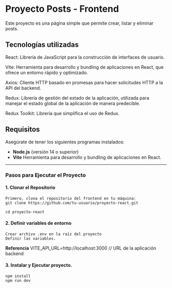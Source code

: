 # Proyecto Posts - Frontend

Este proyecto es una página simple que permite crear, listar y eliminar posts.

## Tecnologías utilizadas

React: Librería de JavaScript para la construcción de interfaces de usuario.

Vite: Herramienta para desarrollo y bundling de aplicaciones en React, que ofrece un entorno rápido y optimizado.

Axios: Cliente HTTP basado en promesas para hacer solicitudes HTTP a la API del backend.

Redux: Librería de gestión del estado de la aplicación, utilizada para manejar el estado global de la aplicación de manera predecible.

Redux Toolkit: Librería que simplifica el uso de Redux.

## Requisitos

Asegúrate de tener los siguientes programas instalados:

- **Node.js** (versión 14 o superior)
- **Vite** Herramienta para desarrollo y bundling de aplicaciones en React.

---

### Pasos para Ejecutar el Proyecto

#### 1. Clonar el Repositorio

    Primero, clona el repositorio del frontend en tu máquina:
    git clone https://github.com/tu-usuario/proyecto-react.git

    cd proyecto-react

#### 2. Definir variables de entorno

    Crear archivo .env en la raíz del proyecto
    Definir las variables.

**Referencia**
VITE_API_URL=http://localhost:3000 // URL de la aplicación backend

#### 3. Instalar y Ejecutar proyecto.

    npm install
    npm run dev
